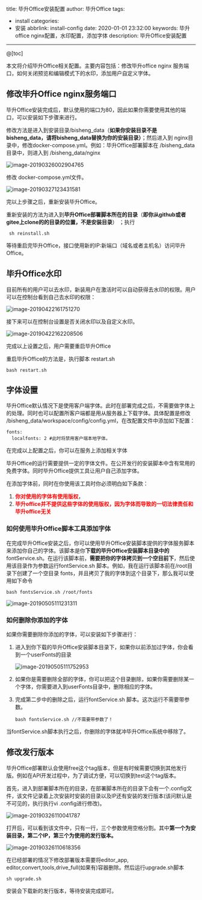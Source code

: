 title: 毕升Office安装配置
author: 毕升Office
tags:
  - install
categories:
  - 安装
abbrlink: install-config
date: 2020-01-01 23:32:00
keywords: 毕升office nginx配置，水印配置，添加字体
description: 毕升Office安装配置
---

@[toc]

本文将介绍毕升Office相关配置。主要内容包括：修改毕升office nginx 服务端口，如何关闭预览和编辑模式下的水印，添加用户自定义字体。

## 修改毕升Office nginx服务端口

毕升Office安装完成后，默认使用的端口为80，因此如果你需要使用其他的端口，可以安装如下步骤来进行。

修改方法是进入到安装目录/bisheng_data（**如果你安装目录不是bisheng_data，请将bisheng_data替换为你的安装目录）**；然后进入到 nginx目录中，修改docker-compose.yml。例如：毕升Office部署脚本在  /bisheng_data目录中，则进入到 /bisheng_data/nginx

![image-20190326002904765](https://bisheng-public.nodoc.cn/resource/image-20190326002904765.png)

修改 docker-compose.yml文件。

![image-20190327123431581](https://bisheng-public.nodoc.cn/resource/image-20190327123431581.png)

完以上步骤之后，重新安装毕升Office。

重新安装的方法为进入到**毕升Office部署脚本所在的目录**（**即你从github或者gitee上clone的的目录的位置，不是安装目录**） ；执行

```shell
 sh reinstall.sh
```

等待重启完毕升Office，接口使用新的IP:新端口（域名或者主机名）访问毕升Office。



## 毕升Office水印

目前所有的用户可以去水印，新装用户在激活时可以自动获得去水印的权限。用户可以在控制台看到自己去水印的权限：

![image-20190422161751270](https://bisheng-public.nodoc.cn/resource/image-20190422161751270.png)

接下来可以在控制台设置是否关闭水印以及自定义水印。

![image-20190422162208506](https://bisheng-public.nodoc.cn/resource/image-20190422162208506.png)

完成以上设置之后，用户需要重启毕升Office

重启毕升Office的方法是，执行脚本 restart.sh

```shell
bash restart.sh
```

## 字体设置

毕升Office默认情况下是使用客户端字体。此时在部署完成之后，不需要做字体上的处理。同时也可以配置所客户端都是用从服务器上下载字体。具体配置是修改 /bisheng_data/workspace/config/config.yml，在改配置文件中添加如下配置：

```shell
fonts:
  localfonts: 2 #此时将禁用客户端本地字体。
```

在完成以上配置之后，你可以在服务上添加相关字体

毕升Office的运行需要提供一定的字体文件。在公开发行的安装脚本中含有常用的免费字体。同时毕升Office提供工具让用户自己添加字体。

在添加字体前，同时在你使用该工具时你必须明白如下条款：

1. <span style="color:red;font-weight:bold">你对使用的字体有使用版权</span>，
2. <span style="color:red;font-weight:bold">毕升office并不提供这些字体的使用版权，因为字体而导致的一切法律责任和毕升office无关</span>

### 如何使用毕升Office脚本工具添加字体

在完成毕升Office安装之后，你可以使用毕升Office安装脚本提供的字体服务脚本来添加你自己的字体。该脚本是你**下载的毕升Office安装脚本目录中的**fontService.sh。在运行该脚本前，**需要把你的字体拷贝到一个空目前下**，然后使用该目录作为参数运行fontService.sh 脚本。例如，我在运行该脚本前在/root目录下创建了一个空目录 fonts，并且拷贝了我的字体到这个目录下，那么我可以使用如下命令 

```shell
bash fontsService.sh /root/fonts
```

![image-20190505111231311](https://bisheng-public.nodoc.cn/resource/image-20190505111231311.png)

### 如何删除你添加的字体

如果你需要删除你添加的字体，可以安装如下步骤进行：

1. 进入到你下载的毕升Office安装脚本目录下，如果你以前添加过字体，你会看到一个userFonts的目录

   ![image-20190505111752953](https://bisheng-public.nodoc.cn/resource/image-20190505111752953.png)

2. 如果你是需要删除全部的字体，你可以把这个目录删除，如果你需要删除某一个字体，你需要进入到userFonts目录中，删除相应的字体。

3. 完成第二步中的删除之后，运行fontService.sh 脚本。这次运行不需要带参数。

   ```shell
   bash fontsService.sh //不需要带参数了！
   ```

当fontService.sh脚本执行之后，你删除的字体就冲毕升Office系统中移除了。

## 修改发行版本

毕升Office部署默认会使用free这个tag版本，但是有时候需要切换到其他发行版。例如在API开发过程中，为了调试方便，可以切换到test这个tag版本。

首先，进入到部署脚本所在的目录，在部署脚本所在的目录下会有一个.config文件，该文件记录着上次安装时安装的目录以及IP还有安装的发行版本(该问默认是不可见的，执行执行vi .config进行修改)。

![image-20190326110041787](https://bisheng-public.nodoc.cn/resource/image-20190326110041787.png)

打开后，可以看到该文件中，只有一行，三个参数使用空格分割。其中**第一个为安装目录，第二个IP，第三个为使用的发行版本。**

![image-20190326110618356](https://bisheng-public.nodoc.cn/resource/image-20190326110618356.png)

在已经部署的情况下修改部署版本需要将editor_app, editor,convert,tools,drive_full(如果有)容器删除。然后运行upgrade.sh脚本

```shell
sh upgrade.sh
```

安装会下载新的发行版本，等待安装完成即可。
